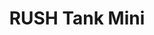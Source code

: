 ---
color: red
category: Video Transmitters
group: undefined
visible: true
order: 2
title: RUSH Tank Mini
link: https://www.racedayquads.com/products/rush-fpv-tank-mini-25-800mw-20x20-5-8ghz-vtx-mmcx
img: /uploads/builds/5inch-beginner/video-transmitters-rush-tank-mini.png
text: A smaller version of the full size Tank, with 20x20 mounting to fit in the back of the frame, or on a 20x20 stack, same quality as always from RUSH
info: 
  - $38.99
  - 800mW
  - MMCX
  - 20x20
---